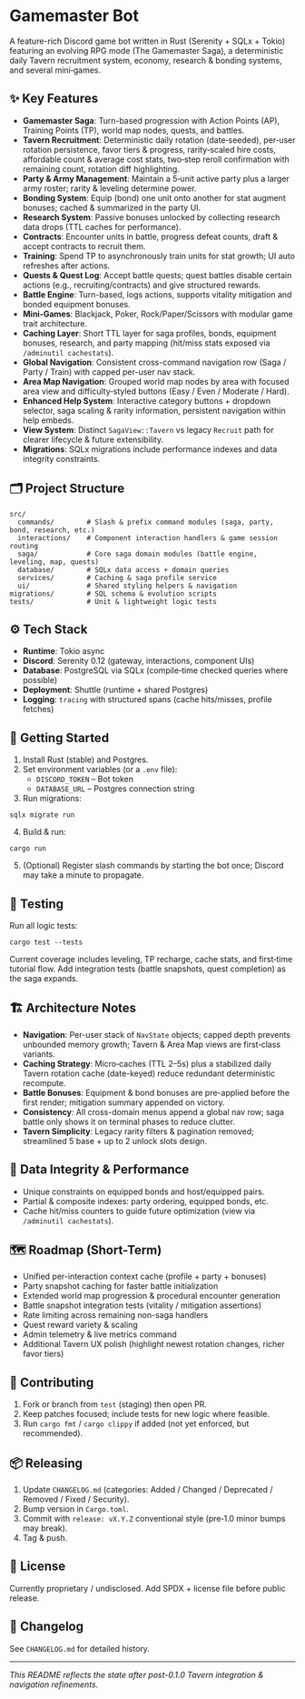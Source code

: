# Gamemaster Bot

A feature-rich Discord game bot written in Rust (Serenity + SQLx + Tokio) featuring an evolving RPG mode (The Gamemaster Saga), a deterministic daily Tavern recruitment system, economy, research & bonding systems, and several mini‑games.

## ✨ Key Features
- **Gamemaster Saga**: Turn-based progression with Action Points (AP), Training Points (TP), world map nodes, quests, and battles.
- **Tavern Recruitment**: Deterministic daily rotation (date‑seeded), per‑user rotation persistence, favor tiers & progress, rarity‑scaled hire costs, affordable count & average cost stats, two‑step reroll confirmation with remaining count, rotation diff highlighting.
- **Party & Army Management**: Maintain a 5‑unit active party plus a larger army roster; rarity & leveling determine power.
- **Bonding System**: Equip (bond) one unit onto another for stat augment bonuses; cached & summarized in the party UI.
- **Research System**: Passive bonuses unlocked by collecting research data drops (TTL caches for performance).
- **Contracts**: Encounter units in battle, progress defeat counts, draft & accept contracts to recruit them.
- **Training**: Spend TP to asynchronously train units for stat growth; UI auto refreshes after actions.
- **Quests & Quest Log**: Accept battle quests; quest battles disable certain actions (e.g., recruiting/contracts) and give structured rewards.
- **Battle Engine**: Turn-based, logs actions, supports vitality mitigation and bonded equipment bonuses.
- **Mini-Games**: Blackjack, Poker, Rock/Paper/Scissors with modular game trait architecture.
- **Caching Layer**: Short TTL layer for saga profiles, bonds, equipment bonuses, research, and party mapping (hit/miss stats exposed via `/adminutil cachestats`).
- **Global Navigation**: Consistent cross-command navigation row (Saga / Party / Train) with capped per-user nav stack.
- **Area Map Navigation**: Grouped world map nodes by area with focused area view and difficulty‑styled buttons (Easy / Even / Moderate / Hard).
- **Enhanced Help System**: Interactive category buttons + dropdown selector, saga scaling & rarity information, persistent navigation within help embeds.
- **View System**: Distinct `SagaView::Tavern` vs legacy `Recruit` path for clearer lifecycle & future extensibility.
- **Migrations**: SQLx migrations include performance indexes and data integrity constraints.

## 🗂 Project Structure
```
src/
  commands/        # Slash & prefix command modules (saga, party, bond, research, etc.)
  interactions/    # Component interaction handlers & game session routing
  saga/            # Core saga domain modules (battle engine, leveling, map, quests)
  database/        # SQLx data access + domain queries
  services/        # Caching & saga profile service
  ui/              # Shared styling helpers & navigation
migrations/        # SQL schema & evolution scripts
tests/             # Unit & lightweight logic tests
```

## ⚙️ Tech Stack
- **Runtime**: Tokio async
- **Discord**: Serenity 0.12 (gateway, interactions, component UIs)
- **Database**: PostgreSQL via SQLx (compile‑time checked queries where possible)
- **Deployment**: Shuttle (runtime + shared Postgres)
- **Logging**: `tracing` with structured spans (cache hits/misses, profile fetches)

## 🚀 Getting Started
1. Install Rust (stable) and Postgres.
2. Set environment variables (or a `.env` file):
   - `DISCORD_TOKEN` – Bot token
   - `DATABASE_URL` – Postgres connection string
3. Run migrations:
```
sqlx migrate run
```
4. Build & run:
```
cargo run
```
5. (Optional) Register slash commands by starting the bot once; Discord may take a minute to propagate.

## 🧪 Testing
Run all logic tests:
```
cargo test --tests
```
Current coverage includes leveling, TP recharge, cache stats, and first‑time tutorial flow. Add integration tests (battle snapshots, quest completion) as the saga expands.

## 🏗 Architecture Notes
- **Navigation**: Per-user stack of `NavState` objects; capped depth prevents unbounded memory growth; Tavern & Area Map views are first‑class variants.
- **Caching Strategy**: Micro‑caches (TTL 2–5s) plus a stabilized daily Tavern rotation cache (date-keyed) reduce redundant deterministic recompute.
- **Battle Bonuses**: Equipment & bond bonuses are pre-applied before the first render; mitigation summary appended on victory.
- **Consistency**: All cross-domain menus append a global nav row; saga battle only shows it on terminal phases to reduce clutter.
- **Tavern Simplicity**: Legacy rarity filters & pagination removed; streamlined 5 base + up to 2 unlock slots design.

## 🔐 Data Integrity & Performance
- Unique constraints on equipped bonds and host/equipped pairs.
- Partial & composite indexes: party ordering, equipped bonds, etc.
- Cache hit/miss counters to guide future optimization (view via `/adminutil cachestats`).

## 🗺 Roadmap (Short-Term)
- Unified per-interaction context cache (profile + party + bonuses)
- Party snapshot caching for faster battle initialization
- Extended world map progression & procedural encounter generation
- Battle snapshot integration tests (vitality / mitigation assertions)
- Rate limiting across remaining non-saga handlers
- Quest reward variety & scaling
- Admin telemetry & live metrics command
- Additional Tavern UX polish (highlight newest rotation changes, richer favor tiers)

## 🧩 Contributing
1. Fork or branch from `test` (staging) then open PR.
2. Keep patches focused; include tests for new logic where feasible.
3. Run `cargo fmt` / `cargo clippy` if added (not yet enforced, but recommended).

## 📦 Releasing
1. Update `CHANGELOG.md` (categories: Added / Changed / Deprecated / Removed / Fixed / Security).
2. Bump version in `Cargo.toml`.
3. Commit with `release: vX.Y.Z` conventional style (pre‑1.0 minor bumps may break).
4. Tag & push.

## 📜 License
Currently proprietary / undisclosed. Add SPDX + license file before public release.

## 📑 Changelog
See `CHANGELOG.md` for detailed history.

---
_This README reflects the state after post-0.1.0 Tavern integration & navigation refinements._
